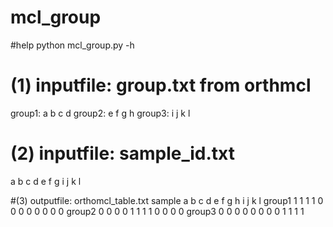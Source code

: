 # mcl_group
#help
python mcl_group.py -h

# (1) inputfile: group.txt from orthmcl
group1: a b c d
group2: e f g h
group3: i j k l

# (2) inputfile: sample_id.txt 
a
b
c
d
e
f
g
i
j
k
l

#(3) outputfile: orthomcl_table.txt
sample a b c d e f g h i j k l 
group1 1 1 1 1 0 0 0 0 0 0 0 0
group2 0 0 0 0 1 1 1 1 0 0 0 0
group3 0 0 0 0 0 0 0 0 1 1 1 1


